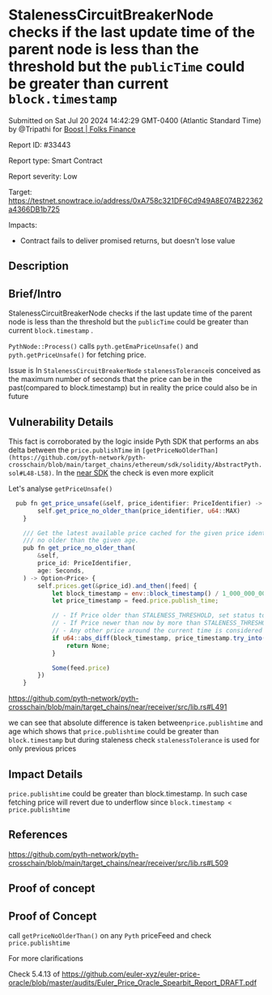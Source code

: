 
# StalenessCircuitBreakerNode checks if the last update time of the parent node is less than the threshold but the `publicTime` could be greater than current `block.timestamp`

Submitted on Sat Jul 20 2024 14:42:29 GMT-0400 (Atlantic Standard Time) by @Tripathi for [Boost | Folks Finance](https://immunefi.com/bounty/folksfinance-boost/)

Report ID: #33443

Report type: Smart Contract

Report severity: Low

Target: https://testnet.snowtrace.io/address/0xA758c321DF6Cd949A8E074B22362a4366DB1b725

Impacts:
- Contract fails to deliver promised returns, but doesn't lose value

## Description
## Brief/Intro
StalenessCircuitBreakerNode checks if the last update time of the parent node is less than the threshold but the `publicTime` could be greater than current `block.timestamp` .

`PythNode::Process()` calls `pyth.getEmaPriceUnsafe()` and `pyth.getPriceUnsafe()` for fetching price. 

Issue is In `StalenessCircuitBreakerNode` `stalenessTolerance`is conceived as the maximum number of seconds that the price can be in the past(compared to block.timestamp) but in reality the price could also be in future

## Vulnerability Details

This fact is corroborated by the logic inside Pyth SDK that performs an abs delta between the `price.publishTime` in `[getPriceNoOlderThan](https://github.com/pyth-network/pyth-crosschain/blob/main/target_chains/ethereum/sdk/solidity/AbstractPyth.sol#L48-L58)`. In the [near SDK](https://github.com/pyth-network/pyth-crosschain/blob/main/target_chains/near/receiver/src/lib.rs#L503-L505) the check is even more explicit

Let's analyse `getPriceUnsafe()`
```js
  pub fn get_price_unsafe(&self, price_identifier: PriceIdentifier) -> Option<Price> {
        self.get_price_no_older_than(price_identifier, u64::MAX)
    }

    /// Get the latest available price cached for the given price identifier, if that price is
    /// no older than the given age.
    pub fn get_price_no_older_than(
        &self,
        price_id: PriceIdentifier,
        age: Seconds,
    ) -> Option<Price> {
        self.prices.get(&price_id).and_then(|feed| {
            let block_timestamp = env::block_timestamp() / 1_000_000_000;
            let price_timestamp = feed.price.publish_time;

            // - If Price older than STALENESS_THRESHOLD, set status to Unknown.
            // - If Price newer than now by more than STALENESS_THRESHOLD, set status to Unknown.
            // - Any other price around the current time is considered valid.
            if u64::abs_diff(block_timestamp, price_timestamp.try_into().unwrap()) > age {
                return None;
            }

            Some(feed.price)
        })
    }
```
https://github.com/pyth-network/pyth-crosschain/blob/main/target_chains/near/receiver/src/lib.rs#L491

we can see that absolute difference is taken between`price.publishtime` and age which shows that `price.publishtime` could be greater than `block.timestamp` but during staleness check `stalenessTolerance` is used for only previous prices 
## Impact Details
`price.publishtime` could be greater than block.timestamp. In such case fetching price will revert due to underflow since `block.timestamp < price.publishtime `

## References

https://github.com/pyth-network/pyth-crosschain/blob/main/target_chains/near/receiver/src/lib.rs#L509
        
## Proof of concept
## Proof of Concept


call `getPriceNoOlderThan()` on any `Pyth` priceFeed and check `price.publishtime`


For more clarifications

Check 5.4.13 of https://github.com/euler-xyz/euler-price-oracle/blob/master/audits/Euler_Price_Oracle_Spearbit_Report_DRAFT.pdf




